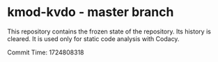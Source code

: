 # kmod-kvdo - master branch

This repository contains the frozen state of the repository.
Its history is cleared. It is used only for static code
analysis with Codacy.

Commit Time: 1724808318